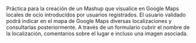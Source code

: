 Práctica para la creación de un Mashup que visualice en Google Maps locales de ocio introducidos por usuarios registrados.
El usuario validado podrá indicar en el mapa de Google Maps diversas localizaciones y consultarlas posteriormente.
A través de un formulario cubrir el nombre de la localización, comentarios sobre el lugar e incluso una imagen asociada.